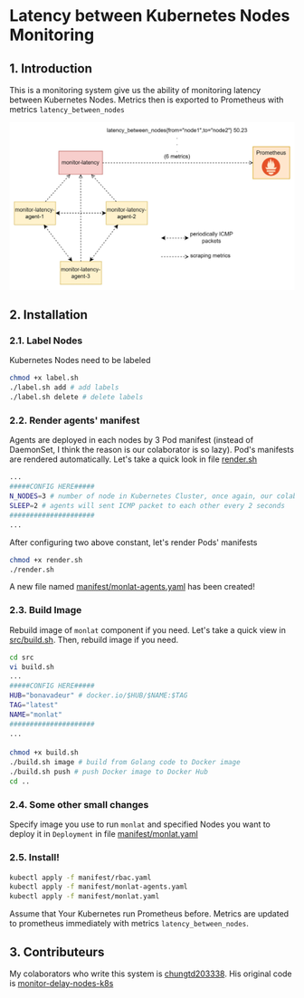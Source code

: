 # Latency between Kubernetes Nodes Monitoring

## 1. Introduction

This is a monitoring system give us the ability of monitoring latency between Kubernetes Nodes. Metrics then is exported to Prometheus with metrics `latency_between_nodes`

![alt](images/model.jpg)


## 2. Installation

### 2.1. Label Nodes

Kubernetes Nodes need to be labeled

```bash
chmod +x label.sh
./label.sh add # add labels
./label.sh delete # delete labels
```

### 2.2. Render agents' manifest

Agents are deployed in each nodes by 3 Pod manifest (instead of DaemonSet, I think the reason is our colaborator is so lazy). Pod's manifests are rendered automatically. Let's take a quick look in file [render.sh](render.sh)

```bash
...
#####CONFIG HERE#####
N_NODES=3 # number of node in Kubernetes Cluster, once again, our colaborator is so lazy
SLEEP=2 # agents will sent ICMP packet to each other every 2 seconds
#####################
...
```

After configuring two above constant, let's render Pods' manifests

```bash
chmod +x render.sh
./render.sh
```

A new file named [manifest/monlat-agents.yaml](manifest/monlat-agents.yaml) has been created!

### 2.3. Build Image

Rebuild image of `monlat` component if you need. Let's take a quick view in [src/build.sh](src/build.sh). Then, rebuild image if you need.

```bash
cd src
vi build.sh
...
#####CONFIG HERE#####
HUB="bonavadeur" # docker.io/$HUB/$NAME:$TAG
TAG="latest"
NAME="monlat"
#####################
...

chmod +x build.sh
./build.sh image # build from Golang code to Docker image
./build.sh push # push Docker image to Docker Hub
cd ..
```

### 2.4. Some other small changes

Specify image you use to run `monlat` and specified Nodes you want to deploy it in `Deployment` in file [manifest/monlat.yaml](manifest/monlat.yaml)

### 2.5. Install!

```bash
kubectl apply -f manifest/rbac.yaml
kubectl apply -f manifest/monlat-agents.yaml
kubectl apply -f manifest/monlat.yaml
```

Assume that Your Kubernetes run Prometheus before. Metrics are updated to prometheus immediately with metrics `latency_between_nodes`.

## 3. Contributeurs

My colaborators who write this system is [chungtd203338](https://github.com/chungtd203338). His original code is [monitor-delay-nodes-k8s](https://github.com/chungtd203338/monitor-delay-nodes-k8s)
